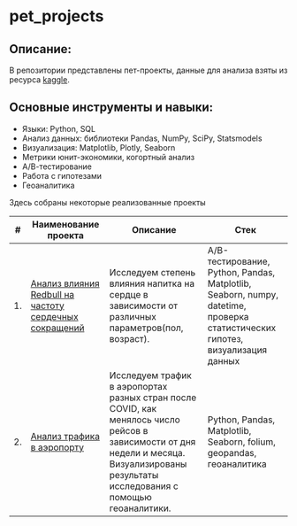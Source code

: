 # pet_projects

## Описание:
В репозитории представлены пет-проекты, данные для анализа взяты из ресурса [kaggle](https://www.kaggle.com/).

## Основные инструменты и навыки:
- Языки: Python, SQL
- Анализ данных: библиотеки Pandas, NumPy, SciPy, Statsmodels
- Визуализация: Matplotlib, Plotly, Seaborn
- Метрики юнит-экономики, когортный анализ
- А/В-тестирование
- Работа с гипотезами
- Геоаналитика


Здесь собраны некоторые реализованные проекты

| #    | Наименование проекта                | Описание                                                     | Стек                                                         |
| ---- | ------------------------------------------------------------ | ------------------------------------------------------------ | ------------------------------------------------------------ |
| 1.   | [Анализ влияния Redbull на частоту сердечных сокращений](https://github.com/kkamus/pet_projects/tree/main/Redbull) | Исследуем степень влияния напитка на сердце в зависимости от различных параметров(пол, возраст).| A/B-тестирование, Python, Pandas, Matplotlib, Seaborn, numpy, datetime, проверка статистических гипотез, визуализация данных|
| 2.   | [Анализ трафика в аэропорту](https://github.com/kkamus/pet_projects/blob/main/covid_impact_on_airport_traffic/covid_airport.ipynb) | Исследуем трафик в аэропортах разных стран после COVID, как менялось число рейсов в зависимости от дня недели и месяца. Визуализированы результаты исследования с помощью геоаналитики.| Python, Pandas, Matplotlib, Seaborn, folium, geopandas, геоаналитика|
